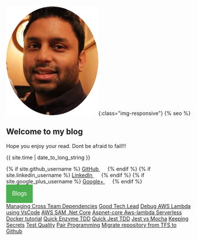 <head>
<meta name="viewport" content="width=device-width, initial-scale=1">
<style>
.dropbtn {
  background-color: #4CAF50;
  color: white;
  padding: 16px;
  font-size: 16px;
  border: none;
}

.dropdown {
  position: relative;
  display: inline-block;
}

.dropdown-content {
  display: none;
  position: absolute;
  background-color: #f1f1f1;
  min-width: 350px;
  box-shadow: 0px 8px 16px 0px rgba(0,0,0,0.2);
  z-index: 1;
}

.dropdown-content a {
  color: black;
  padding: 12px 16px;
  text-decoration: none;
  display: block;
}
.pad a {
margin-right:20px
}

.dropdown-content a:hover {background-color: #ddd;}

.dropdown:hover .dropdown-content {display: block;}

.dropdown:hover .dropbtn {background-color: #3e8e41;}
</style>
</head>

<link rel="stylesheet" href="//maxcdn.bootstrapcdn.com/font-awesome/4.3.0/css/font-awesome.min.css">

![image-title-here](img/logo.png){:class="img-responsive"}
{% seo %}
## Welcome to my blog

Hope you enjoy your read.
Dont be afraid to fail!!!

{{ site.time | date_to_long_string }}
<div class="pad">
{% if site.github_username %}
    <a href="https://github.com/{{ site.github_username }}">
      <i class="fa fa-github"></i> GitHub
    </a>
{% endif %}
{% if site.linkedin_username %}
    <a href="https://linkedin.com/in/{{ site.linkedin_username }}">
      <i class="fa fa-linkedin"></i> LinkedIn
    </a>
{% endif %}
{% if site.google_plus_username %}
    <a href="https://plus.google.com/{{ site.google_plus_username }}">
    <i class="fa fa-google-plus"></i> Google+
    </a>
{% endif %}
</div>

<div class="dropdown">
  <button class="dropbtn">Blogs</button>
  <div class="dropdown-content">
    <a href="blogs/managingCrossTeamDependencies.html">Managing Cross Team Dependencies</a>
    <a href="blogs/goodTechLead.html">Good Tech Lead</a>
    <a href="blogs/debugAWSLambda.html">Debug AWS Lambda using VsCode</a>
    <a href="blogs/awsSamNetCore.html">AWS SAM .Net Core</a>
    <a href="blogs/aspnetCoreAwsLambdaServerless.html">Aspnet-core Aws-lambda Serverless</a>
    <a href="blogs/dockerFundamentals.html">Docker tutorial</a>
    <a href="blogs/enzymeTDD.html<">Quick Enzyme TDD</a>
    <a href="blogs/jestTDD.html">Quick Jest TDD</a>
    <a href="blogs/jestVSmocha.html">Jest vs Mocha</a>
    <a href="blogs/keepingSecrets.html">Keeping Secrets</a>
    <a href="blogs/testQuality.html">Test Quality</a>
    <a href="blogs/pairProgramming.html">Pair Programming</a>
    <a href="blogs/migrateRepoFromTfsToGithub.html">Migrate repository from TFS to Github</a>
  </div>
</div>